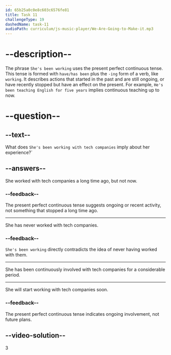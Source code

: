 ```yaml
---
id: 65b25a0c0e8c603c6576fe81
title: Task 11
challengeType: 19
dashedName: task-11
audioPath: curriculum/js-music-player/We-Are-Going-to-Make-it.mp3
---
```


<!--
AUDIO REFERENCE:
Sophie: She's been working with tech companies for about ten years.
-->

# --description--

The phrase `She's been working` uses the present perfect continuous tense. This tense is formed with `have/has been` plus the `-ing` form of a verb, like `working`. It describes actions that started in the past and are still ongoing, or have recently stopped but have an effect on the present. For example, `He's been teaching English for five years` implies continuous teaching up to now. 

# --question--

## --text--

What does `She's been working with tech companies` imply about her experience?`

## --answers--

She worked with tech companies a long time ago, but not now.

### --feedback--

The present perfect continuous tense suggests ongoing or recent activity, not something that stopped a long time ago.

---

She has never worked with tech companies.

### --feedback--

`She's been working` directly contradicts the idea of never having worked with them.

---

She has been continuously involved with tech companies for a considerable period.

---

She will start working with tech companies soon.

### --feedback--

The present perfect continuous tense indicates ongoing involvement, not future plans.

## --video-solution--

3
